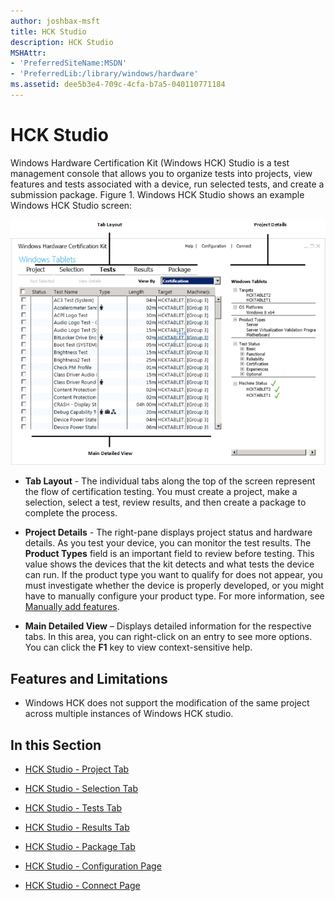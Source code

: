 ```yaml
---
author: joshbax-msft
title: HCK Studio
description: HCK Studio
MSHAttr:
- 'PreferredSiteName:MSDN'
- 'PreferredLib:/library/windows/hardware'
ms.assetid: dee5b3e4-709c-4cfa-b7a5-040110771184
---
```


# HCK Studio


Windows Hardware Certification Kit (Windows HCK) Studio is a test management console that allows you to organize tests into projects, view features and tests associated with a device, run selected tests, and create a submission package. Figure 1. Windows HCK Studio shows an example Windows HCK Studio screen:

![hck studio layout screenshot](images/hck-winb-studio-w-callouts.png)

-   **Tab Layout** - The individual tabs along the top of the screen represent the flow of certification testing. You must create a project, make a selection, select a test, review results, and then create a package to complete the process.

-   **Project Details** - The right-pane displays project status and hardware details. As you test your device, you can monitor the test results. The **Product Types** field is an important field to review before testing. This value shows the devices that the kit detects and what tests the device can run. If the product type you want to qualify for does not appear, you must investigate whether the device is properly developed, or you might have to manually configure your product type. For more information, see [Manually add features](manually-add-features.md).

-   **Main Detailed View** – Displays detailed information for the respective tabs. In this area, you can right-click on an entry to see more options. You can click the **F1** key to view context-sensitive help.

## Features and Limitations


-   Windows HCK does not support the modification of the same project across multiple instances of Windows HCK studio.

## In this Section


-   [HCK Studio - Project Tab](hck-studio---project-tab.md)

-   [HCK Studio - Selection Tab](hck-studio---selection-tab.md)

-   [HCK Studio - Tests Tab](hck-studio---tests-tab.md)

-   [HCK Studio - Results Tab](hck-studio---results-tab.md)

-   [HCK Studio - Package Tab](hck-studio---package-tab.md)

-   [HCK Studio - Configuration Page](hck-studio---configuration-page.md)

-   [HCK Studio - Connect Page](hck-studio---connect-page.md)

 

 






